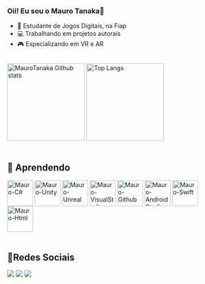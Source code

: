 ### Oii! Eu sou o Mauro Tanaka👋

- 📃 Estudante de Jogos Digitais, na Fiap 
- 💻 Trabalhando em projetos autorais
- 🎮 Especializando em VR e AR

<br>
<div>
<img height="180cm" alt="MauroTanaka Github stats" src="https://github-readme-stats.vercel.app/api?username=maurotanaka10&show_icons=true&theme=tokyonight&include_all_commits=true&count_private=true"/>
<img height="180cm" alt="Top Langs" src="https://github-readme-stats.vercel.app/api/top-langs/?username=maurotanaka10&layout=compact&theme=tokyonight"/>
</div>  
<br>

## 📖 Aprendendo
<div style="display: inline_block">
  <img align="center" alt="Mauro-C#" height="60" width="60" src="https://github.com/maurotanaka10/maurotanaka10/assets/114377365/0d88db0d-9e7b-433f-a332-915096b63852">
  <img align="center" alt="Mauro-Unity" height="60" width="60" src="https://github.com/maurotanaka10/maurotanaka10/assets/114377365/f05e30ae-c09d-4b78-94c0-a2465d37e64a">
  <img align="center" alt="Mauro-Unreal" height="60" width="60" src="https://github.com/maurotanaka10/maurotanaka10/assets/114377365/c8d736e9-3d19-475b-b440-655b442eebbc">
  <img align="center" alt="Mauro-VisualStudio" height="60" width="60" src="https://github.com/maurotanaka10/maurotanaka10/assets/114377365/21455dda-6509-4b53-8fc2-5d646cb10627">
  <img align="center" alt="Mauro-Github" height="60" width="60" src="https://github.com/maurotanaka10/maurotanaka10/assets/114377365/83da15db-b8d1-4069-bbd0-eece48dde837">
  <img align="center" alt="Mauro-AndroidStudio" height="60" width="60" src="https://github.com/maurotanaka10/maurotanaka10/assets/114377365/9731a2b9-3575-4502-a2d5-5c59d869256f">
  <img align="center" alt="Mauro-Swift" height="60" width="60" src="https://github.com/maurotanaka10/maurotanaka10/assets/114377365/0bc4939d-93c7-4084-a343-69a0ddfb9e83">
  <img align="center" alt="Mauro-Html" height="60" width="60" src="https://github.com/maurotanaka10/maurotanaka10/assets/114377365/6638c3d9-e89b-4509-a16f-e127e55e279b">
</div>
<br>

## 📱Redes Sociais
<div>
  <a href="https://www.linkedin.com/in/maurontanaka/" target="_blank"><img src="https://img.shields.io/badge/LinkedIn-0077B5?style=for-the-badge&logo=linkedin&logoColor=white" target="_blank"></a>
  <a href="mailto:mnoriot@gmail.com"><img src="https://img.shields.io/badge/Gmail-D14836?style=for-the-badge&logo=gmail&logoColor=white" target="_blank"></a>
  <a href="https://www.instagram.com/maurotanaka_/" target="_blank"><img src="https://img.shields.io/badge/Instagram-E4405F?style=for-the-badge&logo=instagram&logoColor=white" target="_blank"></a>
</div>
